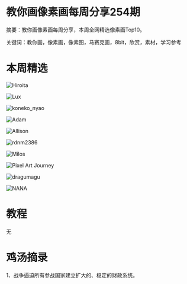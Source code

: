 # 教你画像素画每周分享254期


  摘要：教你画像素画每周分享，本周全网精选像素画Top10。

  关键词：教你画，像素画，像素图，马赛克画，8bit，欣赏，素材，学习参考

# 本周精选

![Hiroita](https://pbs.twimg.com/media/F7OgiCFWgAAJvQR?format=png&name=small)

![Lux](https://pbs.twimg.com/media/F7MjOXZW8AAMKG9?format=png&name=small)

![koneko_nyao](https://pbs.twimg.com/media/F7MJnTKaEAAe6Do?format=png&name=small)

![Adam](https://pbs.twimg.com/media/F7H_OivW0AA6tbZ?format=png&name=medium)

![Allison](https://pbs.twimg.com/media/F7H07ySWQAAP8DT?format=png&name=medium)

![rdnm2386](https://pbs.twimg.com/media/F7MTvWpbAAAbWL8?format=png&name=medium)

![Milos](https://pbs.twimg.com/media/F7NYnfAWwAAzSw3?format=png&name=900x900)

![Pixel Art Journey](https://pbs.twimg.com/media/F7OgvKmXgAAEXIx?format=png&name=medium)

![dragumagu](https://pbs.twimg.com/media/F7IxevwWQAEnXur?format=png&name=small)

![NANA](https://pbs.twimg.com/media/F7NCIEpW4AAmUx2?format=png&name=medium)

# 教程

无


# 鸡汤摘录

1、战争逼迫所有参战国家建立扩大的、稳定的财政系统。